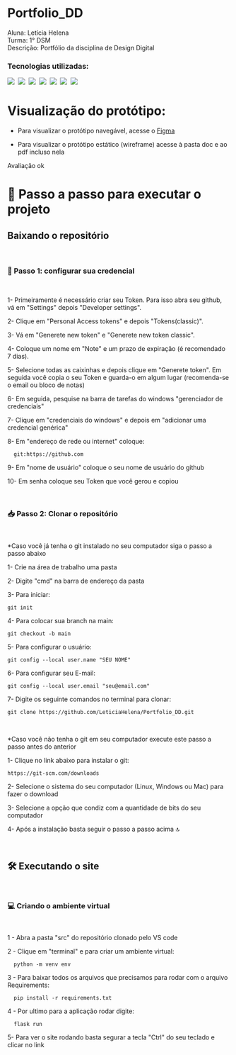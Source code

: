 # Portfolio_DD

Aluna: Letícia Helena <br>
Turma: 1° DSM <br>
Descrição: Portfólio da disciplina de Design Digital <br>

<h3>Tecnologias utilizadas:</h3>

<p>
    <a href="https://www.figma.com/file/8IOS4u3CK5xcWMWnHQ2Zui/PORTF%C3%93LIO?node-id=62-30&t=pTVGe2MZknH7Tnv9-0"><img src="https://img.shields.io/badge/Figma-151515?style=for-the-badge&logo=figma&logoColor=4B70F1"></img></a>&nbsp;
    <img src="https://img.shields.io/badge/VSCode-151515?style=for-the-badge&logo=visualstudiocode&logoColor=4B70F1"></img></a>&nbsp;
    <img src="https://img.shields.io/badge/Canva-151515?style=for-the-badge&logo=canva&logoColor=4B70F1"></img></a>&nbsp;
    <img src="https://img.shields.io/badge/HTML-151515?style=for-the-badge&logo=html&logoColor=4B70F1"></img></a>&nbsp;
    <img src="https://img.shields.io/badge/CSS-151515?style=for-the-badge&logo=css&logoColor=4B70F1"></img></a>&nbsp;
    <img src="https://img.shields.io/badge/Python-151515?style=for-the-badge&logo=python&logoColor=4B70F1"></img></a>&nbsp;
    <img src="https://img.shields.io/badge/Flask-151515?style=for-the-badge&logo=flask&logoColor=4B70F1"></img></a>&nbsp;
</p>


# Visualização do protótipo:
* Para visualizar o protótipo navegável, acesse o [Figma](https://www.figma.com/file/8IOS4u3CK5xcWMWnHQ2Zui/PORTF%C3%93LIO?node-id=62-30&t=pTVGe2MZknH7Tnv9-0)

* Para visualizar o protótipo estático (wireframe) acesse à pasta doc e ao pdf incluso nela

Avaliação ok

<h1>🚀 Passo a passo para executar o projeto</h1>

<h2>Baixando o repositório</h2>
<br>

<h3>🚨 Passo 1: configurar sua credencial</h3>
<br>

<p>1- Primeiramente é necessário criar seu Token. Para isso abra seu github, vá em "Settings" depois "Developer settings".</p>
<p>2- Clique em "Personal Access tokens" e depois "Tokens(classic)".</p>
<p>3- Vá em "Generete new token" e "Generete new token classic".</p>
<p>4- Coloque um nome em "Note" e um prazo de expiração (é recomendado 7 dias).</p>
<p>5- Selecione todas as caixinhas e depois clique em "Generete token". Em seguida você copia o seu Token e guarda-o em algum lugar (recomenda-se o email ou bloco de notas)</p>
<p>6- Em seguida, pesquise na barra de tarefas do windows "gerenciador de credenciais"</p>
<p>7- Clique em "credenciais do windows" e depois em "adicionar uma credencial genérica"</p>
<p>8- Em "endereço de rede ou internet" coloque:</p>
      
      git:https://github.com
      
<p>9- Em "nome de usuário" coloque o seu nome de usuário do github</p>
<p>10- Em senha coloque seu Token que você gerou e copiou</p>
<br>

<h3>📥 Passo 2: Clonar o repositório</h3>
<br>

*Caso você já tenha o git instalado no seu computador siga o passo a passo abaixo

<p>1- Crie na área de trabalho uma pasta</p>
<p>2- Digite "cmd" na barra de endereço da pasta</p>

<p>3- Para iniciar:</p>

    git init
    
<p>4- Para colocar sua branch na main:</p>

    git checkout -b main
    
<p>5- Para configurar o usuário:</p>

    git config --local user.name "SEU NOME"
    
<p>6- Para configurar seu E-mail:</p>

    git config --local user.email "seu@email.com"

<p>7- Digite os seguinte comandos no terminal para clonar:</p>

    git clone https://github.com/LeticiaHelena/Portfolio_DD.git

<br>

*Caso você não tenha o git em seu computador execute este passo a passo antes do anterior 

<p>1- Clique no link abaixo para instalar o git: </p>

    https://git-scm.com/downloads

<p>2- Selecione o sistema do seu computador (Linux, Windows ou Mac) para fazer o download</p>
<p>3- Selecione a opção que condiz com a quantidade de bits do seu computador</p>
<p>4- Após a instalação basta seguir o passo a passo acima 🔝</p>

<br>
    
<h2>🛠 Executando o site</h2>
<br>

<h3>💻 Criando o ambiente virtual</h3>
<br>

<p>1 - Abra a pasta "src" do repositório clonado pelo VS code</p>


<p>2 - Clique em "terminal" e para criar um ambiente virtual:</p>

      python -m venv env
      
<p>3 - Para baixar todos os arquivos que precisamos para rodar com o arquivo Requirements:</p>

      pip install -r requirements.txt

<p>4 - Por ultimo para a aplicação rodar digite:</p>

      flask run
      
<p>5- Para ver o site rodando basta segurar a tecla "Ctrl" do seu teclado e clicar no link</p>
